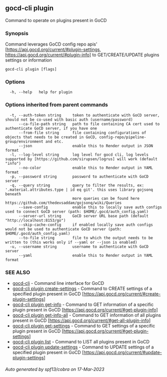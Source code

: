 ## gocd-cli plugin

Command to operate on plugins present in GoCD

### Synopsis

Command leverages GoCD config repo apis' [https://api.gocd.org/current/#plugin-settings, https://api.gocd.org/current/#plugin-info] to 
GET/CREATE/UPDATE plugins settings or information

```
gocd-cli plugin [flags]
```

### Options

```
  -h, --help   help for plugin
```

### Options inherited from parent commands

```
  -t, --auth-token string     token to authenticate with GoCD server, should not be co-used with basic auth (username/password)
      --ca-file-path string   path to file containing CA cert used to authenticate GoCD server, if you have one
      --from-file string      file containing configurations of objects that needs to be created in GoCD, config-repo/pipeline-group/environment and etc.
      --json                  enable this to Render output in JSON format
  -l, --log-level string      log level for gocd cli, log levels supported by [https://github.com/sirupsen/logrus] will work (default "info")
      --no-color              enable this to Render output in YAML format
  -p, --password string       password to authenticate with GoCD server
  -q, --query string          query to filter the results, ex: '.material.attributes.type | id eq git'. this uses library gojsonq beneath
                              more queries can be found here https://github.com/thedevsaddam/gojsonq/wiki/Queries
      --save-config           enable this to locally save auth configs used to connect GoCD server (path: $HOME/.gocd/auth_config.yaml)
      --server-url string     GoCD server URL base path (default "http://localhost:8153/go")
      --skip-cache-config     if enabled locally save auth configs would not be used to authenticate GoCD server (path: $HOME/.gocd/auth_config.yaml)
      --to-file string        file to which the output needs to be written to (this works only if --yaml or --json is enabled)
  -u, --username string       username to authenticate with GoCD server
      --yaml                  enable this to Render output in YAML format
```

### SEE ALSO

* [gocd-cli](gocd-cli.md)	 - Command line interface for GoCD
* [gocd-cli plugin create-settings](gocd-cli_plugin_create-settings.md)	 - Command to CREATE settings of a specified plugin present in GoCD [https://api.gocd.org/current/#create-plugin-settings]
* [gocd-cli plugin get-info](gocd-cli_plugin_get-info.md)	 - Command to GET information of a specific plugin present in GoCD [https://api.gocd.org/current/#get-plugin-info]
* [gocd-cli plugin get-info-all](gocd-cli_plugin_get-info-all.md)	 - Command to GET information of all plugins present in GoCD [https://api.gocd.org/current/#get-all-plugin-info]
* [gocd-cli plugin get-settings](gocd-cli_plugin_get-settings.md)	 - Command to GET settings of a specific plugin present in GoCD [https://api.gocd.org/current/#get-plugin-settings]
* [gocd-cli plugin list](gocd-cli_plugin_list.md)	 - Command to LIST all plugins present in GoCD
* [gocd-cli plugin update-settings](gocd-cli_plugin_update-settings.md)	 - Command to UPDATE settings of a specified plugin present in GoCD [https://api.gocd.org/current/#update-plugin-settings]

###### Auto generated by spf13/cobra on 17-Mar-2023
